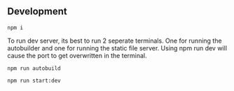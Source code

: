 ## Development

`npm i`

To run dev server, its best to run 2 seperate terminals. One for running the autobuilder and one for running the static file server. Using npm run dev will cause the port to get overwritten in the terminal.

`npm run autobuild`

`npm run start:dev`